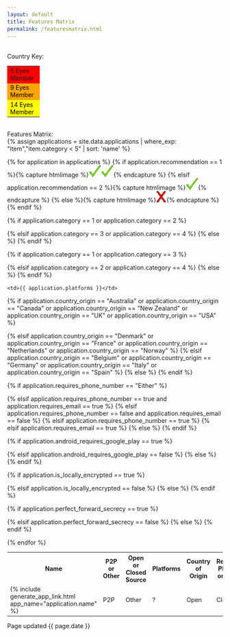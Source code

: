 ```yaml
---
layout: default
title: Features Matrix
permalink: /featuresmatrix.html
---
```


<br>
Country Key:
<table style="width:15%">
	<tr><td bgcolor="red">5 Eyes Member</td></tr>
	<tr><td bgcolor="orange" style="color: black">9 Eyes Member</td></tr>
	<tr><td bgcolor="yellow" style="color: black">14 Eyes Member</td></tr>
</table>
<br>
Features Matrix:
<br>
{% assign applications = site.data.applications | where_exp: "item","item.category < 5" | sort: 'name' %}
<table>
<th>Name</th>
<th>P2P or Other</th>
<th>Open or Closed Source</th>
<th>Platforms</th>
<th>Country of Origin</th>
<th>Requires Phone# or Email</th>
<th>Requires Google Play</th>
<th>Locally Encrypted Data</th>
<th>Uses Perfect Forward Secrecy</th>

{% for application in applications %}
{% if application.recommendation == 1 %}{% capture htmlimage %}<img src="images/checkmark.gif"><img src="images/checkmark.gif">{% endcapture %}
{% elsif application.recommendation == 2 %}{% capture htmlimage %}<img src="images/checkmark.gif">{% endcapture %}
{% else %}{% capture htmlimage %}<img src="images/x.gif">{% endcapture %}
{% endif %}
<tr>
	<td>{% include generate_app_link.html app_name="application.name" %}</td>

{% if application.category == 1 or application.category == 2 %}
	<td>P2P</td>
{% elsif application.category == 3 or application.category == 4 %}
	<td>Other</td>
{% else %}
	<td>?</td>
{% endif %}
	
{% if application.category == 1 or application.category == 3 %}
	<td>Open</td>
{% elsif application.category == 2 or application.category == 4 %}
	<td>Closed</td>
{% else %}
	<td>?</td>
{% endif %}

	<td>{{ application.platforms }}</td>

{% if application.country_origin == "Australia"
	or application.country_origin == "Canada"
	or application.country_origin == "New Zealand"
	or application.country_origin == "UK"
	or application.country_origin == "USA" %}
	<td bgcolor="red">{{ application.country_origin }}</td>
{% elsif application.country_origin == "Denmark"
	or application.country_origin == "France"
	or application.country_origin == "Netherlands"
	or application.country_origin == "Norway" %}
	<td bgcolor="orange" style="color: black">{{ application.country_origin }}</td>
{% elsif application.country_origin == "Belgium"
	or application.country_origin == "Germany"
	or application.country_origin == "Italy"
	or application.country_origin == "Spain" %}
	<td bgcolor="yellow" style="color: black">{{ application.country_origin }}</td>
{% else %}
	<td>{{ application.country_origin }}</td>
{% endif %}

{% if application.requires_phone_number == "Either" %}
	<td bgcolor="red">Phone or Email</td>
{% elsif application.requires_phone_number == true and application.requires_email == true %}
	<td bgcolor="red">Phone and Email</td>
{% elsif application.requires_phone_number == false and application.requires_email == false %}
	<td bgcolor="green">No</td>
{% elsif application.requires_phone_number == true %}
	<td bgcolor="red">Phone</td>
{% elsif application.requires_email == true %}
	<td bgcolor="red">Email</td>
{% else %}
	<td>{{ application.requires_phone_number }}</td>
{% endif %}

{% if application.android_requires_google_play == true %}
	<td bgcolor="red">Yes</td>
{% elsif application.android_requires_google_play == false %}
	<td bgcolor="green">No</td>
{% else %}
	<td>{{ application.android_requires_google_play }}</td>
{% endif %}

{% if application.is_locally_encrypted == true %}
	<td bgcolor="green">Yes</td>
{% elsif application.is_locally_encrypted == false %}
	<td bgcolor="red">No</td>
{% else %}
	<td>{{ application.is_locally_encrypted }}</td>
{% endif %}

{% if application.perfect_forward_secrecy == true %}
	<td bgcolor="green">Yes</td>
{% elsif application.perfect_forward_secrecy == false %}
	<td bgcolor="red">No</td>
{% else %}
	<td>{{ application.perfect_forward_secrecy }}</td>
{% endif %}
</tr>
{% endfor %}

</table>
Page updated {{ page.date }}<br>
